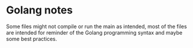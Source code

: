 # Golang notes

Some files might not compile or run the main as intended, most of the files are intended for reminder of the Golang programming syntax and maybe some best practices.